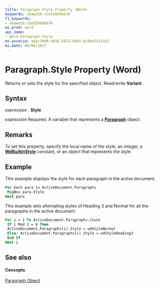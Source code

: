 ```yaml
---
title: Paragraph.Style Property (Word)
keywords: vbawd10.chm156696676
f1_keywords:
- vbawd10.chm156696676
ms.prod: word
api_name:
- Word.Paragraph.Style
ms.assetid: a6ac7009-4018-b873-8db5-6c86afd11a22
ms.date: 06/08/2017
---
```



# Paragraph.Style Property (Word)

Returns or sets the style for the specified object. Read/write  **Variant** .


## Syntax

 _expression_ . **Style**

 _expression_ Required. A variable that represents a **[Paragraph](Word.Paragraph.md)** object.


## Remarks

To set this property, specify the local name of the style, an integer, a  **[WdBuiltinStyle](Word.WdBuiltinStyle.md)** constant, or an object that represents the style.


## Example

This example displays the style for each paragraph in the active document.


```vb
For Each para in ActiveDocument.Paragraphs 
 MsgBox para.Style 
Next para
```

This example sets alternating styles of Heading 3 and Normal for all the paragraphs in the active document.




```vb
For i = 1 To ActiveDocument.Paragraphs.Count 
 If i Mod 2 = 0 Then 
 ActiveDocument.Paragraphs(i).Style = wdStyleNormal 
 Else: ActiveDocument.Paragraphs(i).Style = wdStyleHeading3 
 End If 
Next i
```


## See also


#### Concepts


[Paragraph Object](Word.Paragraph.md)

